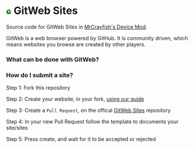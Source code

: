 # ![gitWebLogo](https://raw.githubusercontent.com/MrCrayfish/MrCrayfishDeviceMod/master/src/main/resources/assets/cdm/textures/app/icon/gitweb.png) GitWeb Sites
Source code for GitWeb Sites in [MrCrayfish's Device Mod](https://minecraft.curseforge.com/projects/mrcrayfishs-device-mod).

GitWeb is a web browser powered by GitHub. It is community driven, which means websites you browse are created by other players.

### What can be done with GitWeb?

### How do I submit a site?

Step 1: Fork this repository

Step 2: Create your website, in your fork, [using our guide](https://guide.wip.com)

Step 3: Create a `Pull Request`, on the offical [GitWeb Sites](https://github.com/MrCrayfish/GitWeb-Sites) repository

Step 4: In your new Pull Request follow the template to documents your site/sites

Step 5: Press create, and wait for it to be accepted or rejected
